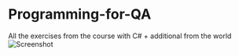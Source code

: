 # Programming-for-QA
All the exercises from the course with C# + additional from the world
![Screenshot](https://github.com/VladislavHristov/Programming-for-QA/assets/136968279/96bcc1c4-8b7f-484f-9fee-17da96e63b0c)
